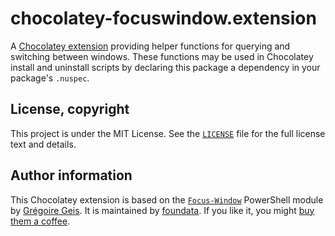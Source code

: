 # chocolatey-focuswindow.extension

A [Chocolatey extension](https://docs.chocolatey.org/en-us/features/extensions) providing helper functions for querying and switching between windows. These functions may be used in Chocolatey install and uninstall scripts by declaring this package a dependency in your package's `.nuspec`.


## License, copyright

This project is under the MIT License. See the [`LICENSE`](./LICENSE) file for the full license text and details.


## Author information

This Chocolatey extension is based on the [`Focus-Window`](https://github.com/71/Focus-Window/) PowerShell module by [Grégoire Geis](https://gregoirege.is/). It is maintained by [foundata](https://foundata.com/). If you like it, you might [buy them a coffee](https://buy-me-a.coffee/chocolatey-focuswindow.extension/).
